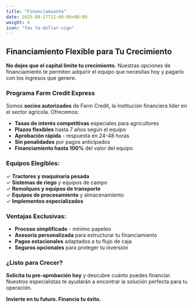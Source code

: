 ```yaml
---
title: "Financiamiento"
date: 2025-08-17T12:00:00+00:00
weight: 4
icon: "fas fa-dollar-sign"
---
```


## Financiamiento Flexible para Tu Crecimiento

**No dejes que el capital limite tu crecimiento.** Nuestras opciones de financiamiento te permiten adquirir el equipo que necesitas hoy y pagarlo con los ingresos que genere.

### Programa Farm Credit Express

Somos **socios autorizados** de Farm Credit, la institución financiera líder en el sector agrícola. Ofrecemos:

- **Tasas de interés competitivas** especiales para agricultores
- **Plazos flexibles** hasta 7 años según el equipo
- **Aprobación rápida** - respuesta en 24-48 horas
- **Sin penalidades** por pagos anticipados
- **Financiamiento hasta 100%** del valor del equipo

### Equipos Elegibles:

✓ **Tractores y maquinaria pesada**<br>
✓ **Sistemas de riego** y equipos de campo<br>
✓ **Remolques y equipos de transporte**<br>
✓ **Equipos de procesamiento** y almacenamiento<br>
✓ **Implementos especializados**

### Ventajas Exclusivas:

- **Proceso simplificado** - mínimo papeleo
- **Asesoría personalizada** para estructurar tu financiamiento
- **Pagos estacionales** adaptados a tu flujo de caja
- **Seguros opcionales** para proteger tu inversión

### ¿Listo para Crecer?

**Solicita tu pre-aprobación hoy** y descubre cuánto puedes financiar. Nuestros especialistas te ayudarán a encontrar la solución perfecta para tu operación.

**Invierte en tu futuro. Financia tu éxito.**
